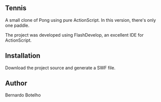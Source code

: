 Tennis
------

A small clone of Pong using pure ActionScript. In this version, there's only one paddle.

The project was developed using FlashDevelop, an excellent IDE for ActionScript.

Installation
-------

Download the project source and generate a SWF file.


Author
--------
Bernardo Botelho
